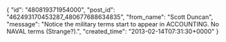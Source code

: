  {
   "id": "480819371954000",
   "post_id": "462493170453287_480677688634835",
   "from_name": "Scott Duncan",
   "message": "Notice the military terms start to appear in ACCOUNTING. No NAVAL terms (Strange?).",
   "created_time": "2013-02-14T07:31:30+0000"
 }
